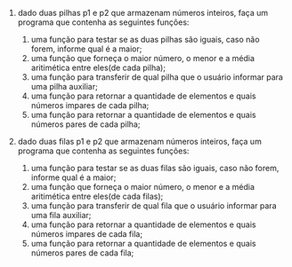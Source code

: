 01. dado duas pilhas p1 e p2 que armazenam números inteiros, faça um programa que contenha as seguintes funções:
	1. uma função para testar se as duas pilhas são iguais, caso não forem, informe qual é a maior;
	2. uma função que forneça o maior número, o menor e a média aritimética entre eles(de cada pilha);
	3. uma função para transferir de qual pilha que o usuário informar para uma pilha auxiliar;
	4. uma função para retornar a quantidade de elementos e quais números impares de cada pilha;
	5. uma função para retornar a quantidade de elementos e quais números pares de cada pilha;

02. dado duas filas p1 e p2 que armazenam números inteiros, faça um programa que contenha as seguintes funções:
	1. uma função para testar se as duas filas são iguais, caso não forem, informe qual é a maior;
	2. uma função que forneça o maior número, o menor e a média aritimética entre eles(de cada filas);
	3. uma função para transferir de qual fila que o usuário informar para uma fila auxiliar;
	4. uma função para retornar a quantidade de elementos e quais números impares de cada fila;
	5. uma função para retornar a quantidade de elementos e quais números pares de cada fila;
